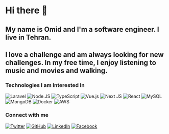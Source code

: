 # Hi there 🔗
  
## My name is Omid and I'm a software engineer. I live in Tehran.


## I love a challenge and am always looking for new challenges. In my free time, I enjoy listening to music and movies and walking.  
  


### Technologies I am Interested In 

![Laravel](https://img.shields.io/badge/laravel-%23FF2D20.svg?style=for-the-badge&logo=laravel&logoColor=white)
![Node.JS](https://img.shields.io/badge/Node.js-43853D?style=for-the-badge&logo=node.js&logoColor=white)
![TypeScript](https://img.shields.io/badge/TypeScript-007ACC?style=for-the-badge&logo=typescript&logoColor=white)
![Vue.js](https://img.shields.io/badge/vuejs-%2335495e.svg?style=for-the-badge&logo=vuedotjs&logoColor=%234FC08D)
![Next JS](https://img.shields.io/badge/Next-black?style=for-the-badge&logo=next.js&logoColor=white)
![React](https://img.shields.io/badge/react-%2320232a.svg?style=for-the-badge&logo=react&logoColor=%2361DAFB)
![MySQL](https://img.shields.io/badge/mysql-%2300f.svg?style=for-the-badge&logo=mysql&logoColor=white)
![MongoDB](https://img.shields.io/badge/MongoDB-%234ea94b.svg?style=for-the-badge&logo=mongodb&logoColor=white)
![Docker](https://img.shields.io/badge/Docker-2CA5E0?style=for-the-badge&logo=docker&logoColor=white)
![AWS](https://img.shields.io/badge/AWS-%23FF9900.svg?style=for-the-badge&logo=amazon-aws&logoColor=white)



### Connect with me  

[![Twitter](https://img.shields.io/badge/Twitter-1DA1F2?style=for-the-badge&logo=twitter&logoColor=white)](https://twitter.com/omidrayaneh)
[![GitHub](https://img.shields.io/badge/GitHub-100000?style=for-the-badge&logo=github&logoColor=white)](https://github.com/omidrayaneh)
[![LinkedIn](https://img.shields.io/badge/LinkedIn-0077B5?style=for-the-badge&logo=linkedin&logoColor=white)](https://www.linkedin.com/in/omidrayaneh)
[![Facebook](https://img.shields.io/badge/Facebook-%231877F2.svg?style=for-the-badge&logo=Facebook&logoColor=white)](https://www.facebook.com/omidrayaneh)
